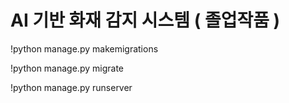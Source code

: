 # AI 기반 화재 감지 시스템 ( 졸업작품 )


!python manage.py makemigrations

!python manage.py migrate

!python manage.py runserver
